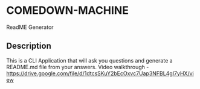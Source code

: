 # COMEDOWN-MACHINE
ReadME Generator
## Description
This is a CLI Application that will ask you questions and generate a README.md file from your answers. 
Video walkthrough - https://drive.google.com/file/d/1dtcsSKuY2bEcOxvc7Uap3NFBL4gI7yHX/view
